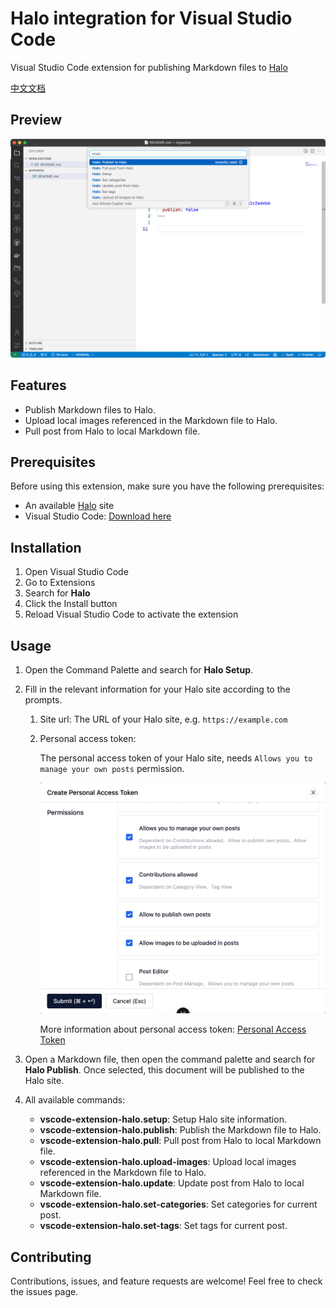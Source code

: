 # Halo integration for Visual Studio Code

Visual Studio Code extension for publishing Markdown files to [Halo](https://github.com/halo-dev/halo)

[中文文档](./README.zh-CN.md)

## Preview

![Preview](./images/preview-en.png)

## Features

- Publish Markdown files to Halo.
- Upload local images referenced in the Markdown file to Halo.
- Pull post from Halo to local Markdown file.

## Prerequisites

Before using this extension, make sure you have the following prerequisites:

- An available [Halo](https://github.com/halo-dev/halo) site
- Visual Studio Code: [Download here](https://code.visualstudio.com/download)

## Installation

1. Open Visual Studio Code
2. Go to Extensions
3. Search for **Halo**
4. Click the Install button
5. Reload Visual Studio Code to activate the extension

## Usage

1. Open the Command Palette and search for **Halo Setup**.
2. Fill in the relevant information for your Halo site according to the prompts.
   1. Site url: The URL of your Halo site, e.g. `https://example.com`
   2. Personal access token:

       The personal access token of your Halo site, needs `Allows you to manage your own posts` permission.

       ![PAT](./images/pat-en.png)

       More information about personal access token: [Personal Access Token](https://docs.halo.run/user-guide/user-center#%E4%B8%AA%E4%BA%BA%E4%BB%A4%E7%89%8C)

3. Open a Markdown file, then open the command palette and search for **Halo Publish**. Once selected, this document will be published to the Halo site.
4. All available commands:
    - **vscode-extension-halo.setup**: Setup Halo site information.
    - **vscode-extension-halo.publish**: Publish the Markdown file to Halo.
    - **vscode-extension-halo.pull**: Pull post from Halo to local Markdown file.
    - **vscode-extension-halo.upload-images**: Upload local images referenced in the Markdown file to Halo.
    - **vscode-extension-halo.update**: Update post from Halo to local Markdown file.
    - **vscode-extension-halo.set-categories**: Set categories for current post.
    - **vscode-extension-halo.set-tags**: Set tags for current post.

## Contributing

Contributions, issues, and feature requests are welcome! Feel free to check the issues page.
